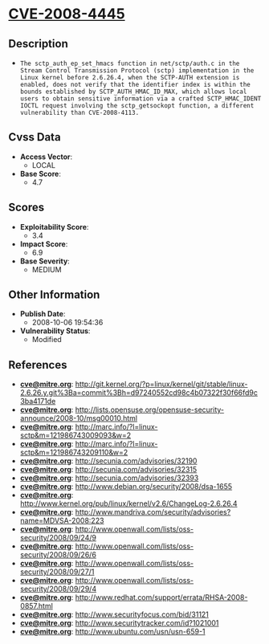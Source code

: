
# [CVE-2008-4445](http://git.kernel.org/?p=linux/kernel/git/stable/linux-2.6.26.y.git%3Ba=commit%3Bh=d97240552cd98c4b07322f30f66fd9c3ba4171de)

## Description

- `The sctp_auth_ep_set_hmacs function in net/sctp/auth.c in the Stream Control Transmission Protocol (sctp) implementation in the Linux kernel before 2.6.26.4, when the SCTP-AUTH extension is enabled, does not verify that the identifier index is within the bounds established by SCTP_AUTH_HMAC_ID_MAX, which allows local users to obtain sensitive information via a crafted SCTP_HMAC_IDENT IOCTL request involving the sctp_getsockopt function, a different vulnerability than CVE-2008-4113.`

## Cvss Data

- **Access Vector**:
  - LOCAL
- **Base Score**:
  - 4.7

## Scores

- **Exploitability Score**:
  - 3.4
- **Impact Score**:
  - 6.9
- **Base Severity**:
  - MEDIUM

## Other Information

- **Publish Date**:
  - 2008-10-06 19:54:36
- **Vulnerability Status**:
  - Modified

## References

- **cve@mitre.org**: http://git.kernel.org/?p=linux/kernel/git/stable/linux-2.6.26.y.git%3Ba=commit%3Bh=d97240552cd98c4b07322f30f66fd9c3ba4171de
- **cve@mitre.org**: http://lists.opensuse.org/opensuse-security-announce/2008-10/msg00010.html
- **cve@mitre.org**: http://marc.info/?l=linux-sctp&m=121986743009093&w=2
- **cve@mitre.org**: http://marc.info/?l=linux-sctp&m=121986743209110&w=2
- **cve@mitre.org**: http://secunia.com/advisories/32190
- **cve@mitre.org**: http://secunia.com/advisories/32315
- **cve@mitre.org**: http://secunia.com/advisories/32393
- **cve@mitre.org**: http://www.debian.org/security/2008/dsa-1655
- **cve@mitre.org**: http://www.kernel.org/pub/linux/kernel/v2.6/ChangeLog-2.6.26.4
- **cve@mitre.org**: http://www.mandriva.com/security/advisories?name=MDVSA-2008:223
- **cve@mitre.org**: http://www.openwall.com/lists/oss-security/2008/09/24/9
- **cve@mitre.org**: http://www.openwall.com/lists/oss-security/2008/09/26/6
- **cve@mitre.org**: http://www.openwall.com/lists/oss-security/2008/09/27/1
- **cve@mitre.org**: http://www.openwall.com/lists/oss-security/2008/09/29/4
- **cve@mitre.org**: http://www.redhat.com/support/errata/RHSA-2008-0857.html
- **cve@mitre.org**: http://www.securityfocus.com/bid/31121
- **cve@mitre.org**: http://www.securitytracker.com/id?1021001
- **cve@mitre.org**: http://www.ubuntu.com/usn/usn-659-1
